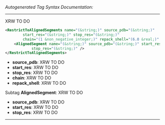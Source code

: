<!-- THIS IS AN AUTOGENERATED FILE: Don't edit it directly, instead change the schema definition in the code itself. -->

_Autogenerated Tag Syntax Documentation:_

---
XRW TO DO

```xml
<RestrictToAlignedSegments name="(&string;)" source_pdb="(&string;)"
        start_res="(&string;)" stop_res="(&string;)"
        chain="(1 &non_negative_integer;)" repack_shell="(6.0 &real;)" >
    <AlignedSegment name="(&string;)" source_pdb="(&string;)" start_res="(&string;)"
            stop_res="(&string;)" />
</RestrictToAlignedSegments>
```

-   **source_pdb**: XRW TO DO
-   **start_res**: XRW TO DO
-   **stop_res**: XRW TO DO
-   **chain**: XRW TO DO
-   **repack_shell**: XRW TO DO


Subtag **AlignedSegment**:   XRW TO DO

-   **source_pdb**: XRW TO DO
-   **start_res**: XRW TO DO
-   **stop_res**: XRW TO DO

---
